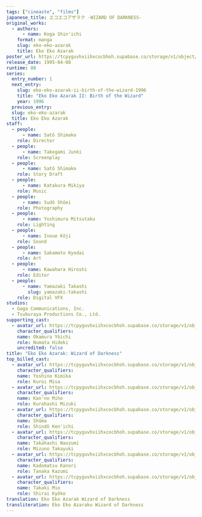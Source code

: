 ```yaml
---
tags: ["cineaste", "films"]
japanese_title: エコエコアザラク -WIZARD OF DARKNESS-
original_works:
  - authors:
      - name: Koga Shin'ichi
    format: manga
    slug: eko-eko-azarak
    title: Eko Eko Azarak
poster_url: https://tcpyguvhxiihxcocbhoh.supabase.co/storage/v1/object/public/godzilla-cineaste-public/content/films/eko-eko-azarak-wizard-of-darkness-1995/posters/eko-eko-azarak-wizard-of-darkness-1995.jpg
release_date: 1995-04-08
runtime: 80
series:
  entry_number: 1
  next_entry:
    slug: eko-eko-azarak-ii-birth-of-the-wizard-1996
    title: "Eko Eko Azarak II: Birth of the Wizard"
    year: 1996
  previous_entry:
  slug: eko-eko-azarak
  title: Eko Eko Azarak
staff:
  - people:
      - name: Satô Shimako
    role: Director
  - people:
      - name: Takegami Junki
    role: Screenplay
  - people:
      - name: Satô Shimako
    role: Story Draft
  - people:
      - name: Katakura Mikiya
    role: Music
  - people:
      - name: Sudô Shôei
    role: Photography
  - people:
      - name: Yoshimura Mitsutaku
    role: Lighting
  - people:
      - name: Inoue Kôji
    role: Sound
  - people:
      - name: Sakamoto Kyodai
    role: Art
  - people:
      - name: Kawahara Hiroshi
    role: Editor
  - people:
      - name: Yamazaki Takashi
        slug: yamazaki-takashi
    role: Digital VFX
studios:
  - Gaga Communications, Inc.
  - Tsuburaya Productions Co., Ltd.
supporting_cast:
  - avatar_url: https://tcpyguvhxiihxcocbhoh.supabase.co/storage/v1/object/public/godzilla-cineaste-public/content/films/eko-eko-azarak-wizard-of-darkness-1995/cast-avatars/yoichi-okamura-0.jpg
    character_qualifiers:
    name: Okamura Yôichi
    role: Numata Hideki
    uncredited: false
title: "Eko Eko Azarak: Wizard of Darkness"
top_billed_cast:
  - avatar_url: https://tcpyguvhxiihxcocbhoh.supabase.co/storage/v1/object/public/godzilla-cineaste-public/content/films/eko-eko-azarak-wizard-of-darkness-1995/cast-avatars/kimika-yoshino-0.jpg
    character_qualifiers:
    name: Yoshino Kimika
    role: Kuroi Misa
  - avatar_url: https://tcpyguvhxiihxcocbhoh.supabase.co/storage/v1/object/public/godzilla-cineaste-public/content/films/eko-eko-azarak-wizard-of-darkness-1995/cast-avatars/miho-kanno-0.jpg
    character_qualifiers:
    name: Kan'no Miho
    role: Kurahashi Mizuki
  - avatar_url: https://tcpyguvhxiihxcocbhoh.supabase.co/storage/v1/object/public/godzilla-cineaste-public/content/films/eko-eko-azarak-wizard-of-darkness-1995/cast-avatars/shuma-0.jpg
    character_qualifiers:
    name: Shûma
    role: Shindô Ken'ichi
  - avatar_url: https://tcpyguvhxiihxcocbhoh.supabase.co/storage/v1/object/public/godzilla-cineaste-public/content/films/eko-eko-azarak-wizard-of-darkness-1995/cast-avatars/naozumi-takahashi-0.jpg
    character_qualifiers:
    name: Takahashi Naozumi
    role: Mizuno Takayuki
  - avatar_url: https://tcpyguvhxiihxcocbhoh.supabase.co/storage/v1/object/public/godzilla-cineaste-public/content/films/eko-eko-azarak-wizard-of-darkness-1995/cast-avatars/kanori-kadomatsu-0.jpg
    character_qualifiers:
    name: Kadomatsu Kanori
    role: Tanaka Kazumi
  - avatar_url: https://tcpyguvhxiihxcocbhoh.supabase.co/storage/v1/object/public/godzilla-cineaste-public/content/films/eko-eko-azarak-wizard-of-darkness-1995/cast-avatars/mio-takaki-0.jpg
    character_qualifiers:
    name: Takaki Mio
    role: Shirai Kyôko
translation: Eko Eko Azarak Wizard of Darkness
transliteration: Eko Eko Azaraku Wizard of Darkness
---
```

